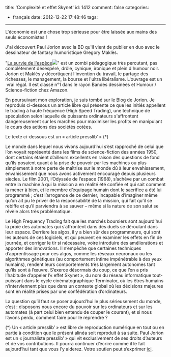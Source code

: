 title: 'Complexité et effet Skynet'
id: 1412
comment: false
categories:
  - français
date: 2012-12-22 17:48:46
tags:
---

L'économie est une chose trop sérieuse pour être laissée aux mains des seuls économistes !

J'ai découvert Paul Jorion avec la BD qu'il vient de publier en duo avec le dessinateur de fantasy humoristique Gregory Maklès.

"[La survie de l'espèce](http://www.amazon.fr/gp/product/275480725X/ref=as_li_ss_tl?ie=UTF8&amp;tag=presqriensurp-21&amp;linkCode=as2&amp;camp=1642&amp;creative=19458&amp;creativeASIN=275480725X)![](http://www.assoc-amazon.fr/e/ir?t=presqriensurp-21&amp;l=as2&amp;o=8&amp;a=275480725X)" est un zombi pédagogique très percutant, pas complètement désespéré, drôle, cynique, ironique et plein d'humour noir. Jorion et Maklès y décortiquent l'invention du travail, le partage des richesses, le management, la bourse et l'ultra libéralisme. L'ouvrage est un  vrai régal. Il est classé n°1 dans le rayon Bandes dessinées et Humour / Science-fiction chez Amazon.

En poursuivant mon exploration, je suis tombé sur le Blog de Jorion. Je reproduis ci-dessous un article libre qui présente ce que les initiés appellent le trading à haute fréquence (High Speed Trading), une technique de spéculation selon laquelle de puissants ordinateurs s'affrontent dangereusement sur les marchés pour maximiser les profits en manipulant le cours des actions des sociétés cotées. 

Le texte ci-dessous est un « article presslib’ » (*)

Le monde dans lequel nous vivons aujourd’hui s’est rapproché de celui que l’on voyait représenté dans les films de science-fiction des années 1950, dont certains étaient d’ailleurs excellents en raison des questions de fond qu’ils posaient quant à la prise de pouvoir par les machines ou plus simplement à notre perte de maîtrise sur le monde dû à leur envahissement, envahissement que nous avons activement encouragé depuis plusieurs siècles. Le film 2001, l’Odyssée de l’espace (1968), s’achève par un combat entre la machine à qui la mission a en réalité été confiée et qui sait comment la mener à bien, et le membre d’équipage humain dont le sacrifice a été lui programmé ; c’est l’arrogance de ce dernier, incapable d’imaginer même qu’on ait pu le priver de la responsabilité de la mission, qui fait qu’il se rebiffe et qu’il parviendra à se sauver – même si la nature de son salut se révèle alors très problématique.

Le High Frequency Trading fait que les marchés boursiers sont aujourd’hui la proie des automates qui s’affrontent dans des duels se déroulant dans leur espace. Derrière les algos, il y a bien sûr des programmeurs, qui sont les auteurs de ces logiciels, et qui peuvent en examiner les effets en fin de journée, et corriger le tir si nécessaire, voire introduire des améliorations et apporter des innovations. Il n’empêche que certaines techniques d’apprentissage pour ces algos, comme les réseaux neuronaux ou les algorithmes génétiques (au comportement intime impénétrable à des yeux humains), rendent leurs comportements très largement autonomes tant qu’ils sont à l’œuvre. S’exerce désormais du coup, ce que l’on a pris l’habitude d’appeler l’« effet Skynet », du nom du réseau informatique tout-puissant dans le cycle cinématographique Terminator, où les êtres humains n’interviennent plus que dans un contexte global où les décisions majeures sont en réalité prises par une confédération d’ordinateurs.

La question qu’il faut se poser aujourd’hui le plus sérieusement du monde, c’est : disposons nous encore du pouvoir sur les ordinateurs et sur les automates (à part celui bien entendu de couper le courant), et si nous l’avons perdu, comment faire pour le reprendre ?

(*) Un « article presslib’ » est libre de reproduction numérique en tout ou en partie à condition que le présent alinéa soit reproduit à sa suite. Paul Jorion est un « journaliste presslib’ » qui vit exclusivement de ses droits d’auteurs et de vos contributions. Il pourra continuer d’écrire comme il le fait aujourd’hui tant que vous l’y aiderez. Votre soutien peut s’exprimer [ici](http://www.pauljorion.com/blog/?page_id=647 "Lien vers l").